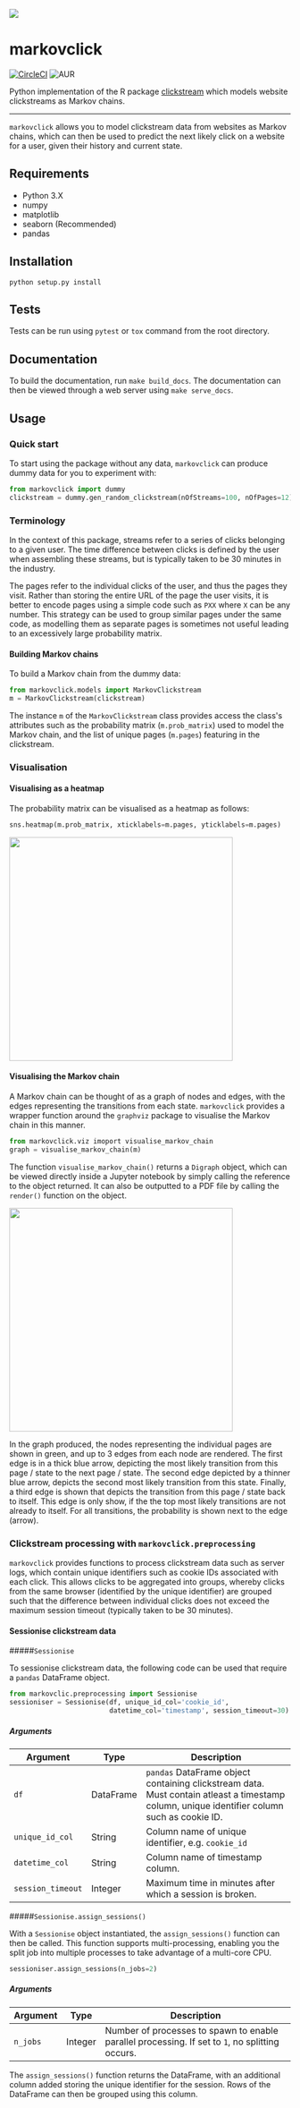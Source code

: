 ![](header.png)

# markovclick

[![CircleCI](https://circleci.com/gh/ismailuddin/markovclick/tree/master.svg?style=svg)](https://circleci.com/gh/ismailuddin/markovclick/tree/master)
![AUR](https://img.shields.io/aur/license/yaourt.svg)

Python implementation of the R package [clickstream](https://cran.r-project.org/web/packages/clickstream/index.html) which models website clickstreams as Markov chains.

---

`markovclick` allows you to model clickstream data from websites as Markov chains, which can then be used to predict the next likely click on a website for a user, given their history and current state. 

## Requirements
* Python 3.X
* numpy
* matplotlib
* seaborn (Recommended)
* pandas

## Installation
```
python setup.py install
```

## Tests
Tests can be run using `pytest` or `tox` command from the root directory.

## Documentation
To build the documentation, run `make build_docs`. The documentation can then be viewed through a web server using `make serve_docs`.

## Usage

### Quick start
To start using the package without any data, `markovclick` can produce dummy data for you to experiment with:

```python
from markovclick import dummy
clickstream = dummy.gen_random_clickstream(nOfStreams=100, nOfPages=12)
```


### Terminology
In the context of this package, streams refer to a series of clicks belonging to a given user. The time difference between clicks is defined by the user when assembling these streams, but is typically taken to be 30 minutes in the industry.

The pages refer to the individual clicks of the user, and thus the pages they visit. Rather than storing the entire URL of the page the user visits, it is better to encode pages using a simple code such as `PXX` where `X` can be any number. This strategy can be used to group similar pages under the same code, as modelling them as separate pages is sometimes not useful leading to an excessively large probability matrix.


#### Building Markov chains
To build a Markov chain from the dummy data:

```python
from markovclick.models import MarkovClickstream
m = MarkovClickstream(clickstream)
```

The instance `m` of the `MarkovClickstream` class provides access the class's attributes such as the probability matrix (`m.prob_matrix`) used to model the Markov chain, and the list of unique pages (`m.pages`) featuring in the clickstream.

### Visualisation 

#### Visualising as a heatmap

The probability matrix can be visualised as a heatmap as follows:

```python
sns.heatmap(m.prob_matrix, xticklabels=m.pages, yticklabels=m.pages)
```


<img src="heatmap_example.png" width="400">

#### Visualising the Markov chain

A Markov chain can be thought of as a graph of nodes and edges, with the edges representing the transitions from each state. `markovclick` provides a wrapper function around the `graphviz` package to visualise the Markov chain in this manner.

```python
from markovclick.viz imoport visualise_markov_chain
graph = visualise_markov_chain(m)
```

The function `visualise_markov_chain()` returns a `Digraph` object, which can be viewed directly inside a Jupyter notebook by simply calling the reference to the object returned. It can also be outputted to a PDF file by calling the `render()` function on the object. 

<img src="markov_chain.png" width="400">

In the graph produced, the nodes representing the individual pages are shown in green, and up to 3 edges from each node are rendered. The first edge is in a thick blue arrow, depicting the most likely transition from this page / state to the next page / state. The second edge depicted by a thinner blue arrow, depicts the second most likely transition from this state. Finally, a third edge is shown that depicts the transition from this page / state back to itself. This edge is only show, if the the top most likely transitions are not already to itself. For all transitions, the probability is shown next to the edge (arrow).



### Clickstream processing with `markovclick.preprocessing`

`markovclick` provides functions to process clickstream data such as server logs, which contain unique identifiers such as cookie IDs associated with each click. This allows clicks to be aggregated into groups, whereby clicks from the same browser (identified by the unique identifier) are grouped such that the difference between individual clicks does not exceed the maximum session timeout (typically taken to be 30 minutes).

#### Sessionise clickstream data

#####`Sessionise`

To sessionise clickstream data, the following code can be used that require a `pandas` DataFrame object.

```python
from markovclic.preprocessing import Sessionise
sessioniser = Sessionise(df, unique_id_col='cookie_id',
						 datetime_col='timestamp', session_timeout=30)
```

##### Arguments

| Argument          | Type      | Description                                                  |
| ----------------- | --------- | ------------------------------------------------------------ |
| `df`              | DataFrame | `pandas` DataFrame object containing clickstream data. Must contain atleast a timestamp column, unique identifier column such as cookie ID. |
| `unique_id_col`   | String    | Column name of unique identifier, e.g. `cookie_id`           |
| `datetime_col`    | String    | Column name of timestamp column.                             |
| `session_timeout` | Integer   | Maximum time in minutes after which a session is broken.     |

#####`Sessionise.assign_sessions()`

With a `Sessionise` object instantiated, the `assign_sessions()` function can then be called. This function supports multi-processing, enabling you the split job into multiple processes to take advantage of a multi-core CPU.

```python
sessioniser.assign_sessions(n_jobs=2)
```

##### Arguments

| Argument | Type    | Description                                                  |
| -------- | ------- | ------------------------------------------------------------ |
| `n_jobs` | Integer | Number of processes to spawn to enable parallel processing. If set to `1`, no splitting occurs. |

The `assign_sessions()` function returns the DataFrame, with an additional column added storing the unique identifier for the session. Rows of the DataFrame can then be grouped using this column.

